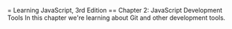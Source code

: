 = Learning JavaScript, 3rd Edition
== Chapter 2: JavaScript Development Tools
In this chapter we're learning about Git and other
development tools.